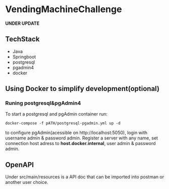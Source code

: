 # VendingMachineChallenge

**UNDER UPDATE**

## TechStack

- Java
- Springboot
- postgresql
- pgadmin4
- docker

## Using Docker to simplify development(optional)

### Runing postgresql&pgAdmin4

To start a postgresql and pgAdmin container run:

```
docker-compose -f pATH/postgresql-pgadmin.yml up -d
```
to configure pgAdmin(acessible on http://localhost:5050), login with username admin & password admin. Register a server with any name, set connection host adress to **host.docker.internal**, user admin & password admin.

## OpenAPI

Under src/main/resources is a API doc that can be imported into postman or another user choice.